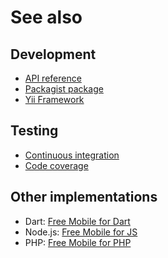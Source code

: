 # See also

## Development
- [API reference](https://dev.belin.io/yii2-free-mobile/api)
- [Packagist package](https://packagist.org/packages/cedx/yii2-free-mobile)
- [Yii Framework](https://www.yiiframework.com)

## Testing
- [Continuous integration](https://travis-ci.com/cedx/yii2-free-mobile)
- [Code coverage](https://coveralls.io/github/cedx/yii2-free-mobile)

## Other implementations
- Dart: [Free Mobile for Dart](https://dev.belin.io/free-mobile.dart)
- Node.js: [Free Mobile for JS](https://dev.belin.io/free-mobile.js)
- PHP: [Free Mobile for PHP](https://dev.belin.io/free-mobile.php)
